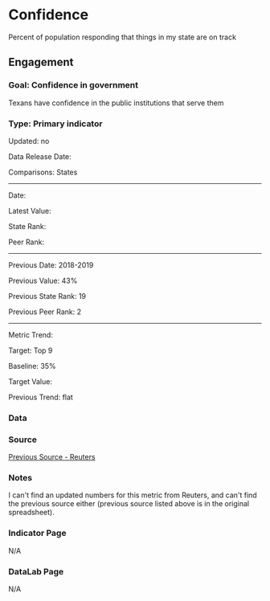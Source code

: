 # Confidence

Percent of population responding that things in my state are on track

## Engagement

### Goal: Confidence in government

Texans have confidence in the public institutions that serve them

### Type: Primary indicator

Updated: no

Data Release Date: 

Comparisons: States

----

Date: 

Latest Value:  

State Rank: 

Peer Rank: 


----

Previous Date: 2018-2019

Previous Value: 43%

Previous State Rank: 19

Previous Peer Rank: 2


----
Metric Trend: 

Target: Top 9

Baseline: 35%

Target Value:  

Previous Trend: flat



<!--### Value

| Year      |  Value      | Rank        | Previous Year | Previous Value | Previous Rank | Trend | 
| ----------- | ----------- | ----------- | ----------- | ----------- | ----------- | -----------|
|       |           |            |         |            |        |        | 

-->
### Data

### Source

[Previous Source - Reuters](https://polling.reuters.com/#!response/CP1B/type/smallest/dates/20180409-20190409/collapsed/false)

### Notes

I can't find an updated numbers for this metric from Reuters, and can't find the previous source either (previous source listed above is in the original spreadsheet).

### Indicator Page

N/A


### DataLab Page

N/A

